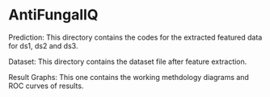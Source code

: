 # AntiFungallQ
Prediction:
This directory contains the codes for the extracted featured data for ds1, ds2 and ds3. 

Dataset:
This directory contains the dataset file after feature extraction.

Result Graphs:
This one contains the working methdology diagrams and ROC curves of results.
